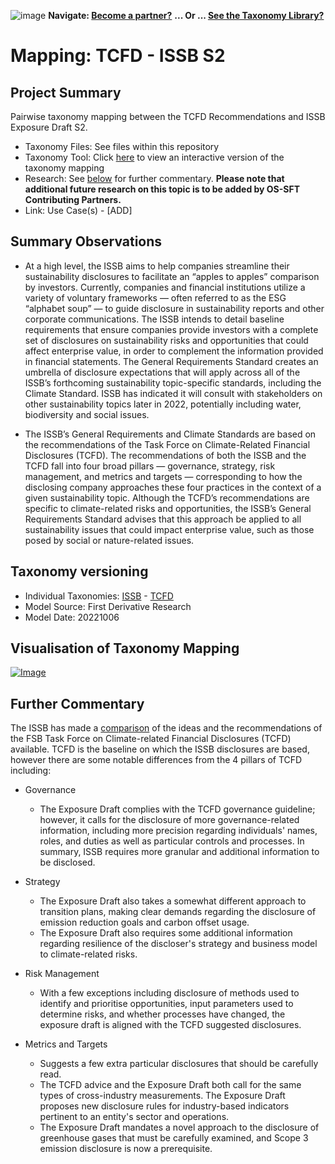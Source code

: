 ![image](https://user-images.githubusercontent.com/112073913/188821900-0c411acf-fbdd-4163-adc9-3ba4e2be78df.png)
**Navigate: [Become a partner?](https://github.com/OS-SFT/06-COLLABORATORS-PARTNERS)**
**... Or ... [See the Taxonomy Library?](https://github.com/orgs/OS-SFT/projects/2)**

# Mapping: TCFD - ISSB S2

## Project Summary
Pairwise taxonomy mapping between the TCFD Recommendations and ISSB Exposure Draft S2.

- Taxonomy Files: See files within this repository
- Taxonomy Tool: Click [here](https://os-sft.solidatus.com/viewer/share/oPboIBumw1DnE46WkUNZ51Jw76XJc14X) to view an interactive version of the taxonomy mapping
- Research: See [below](https://github.com/OS-SFT/Taxonomy-Mappings-Library/tree/main/Taxonomy%20Mappings%20-%20Double/TCFD%20-%20ISSB#further-commentary) for further commentary. **Please note that additional future research on this topic is to be added by OS-SFT Contributing Partners.**
- Link: Use Case(s) - [ADD]

## Summary Observations
* At a high level, the ISSB aims to help companies streamline their sustainability disclosures to facilitate an “apples to apples” comparison by investors. Currently, companies and financial institutions utilize a variety of voluntary frameworks — often referred to as the ESG “alphabet soup” — to guide disclosure in sustainability reports and other corporate communications. The ISSB intends to detail baseline requirements that ensure companies provide investors with a complete set of disclosures on sustainability risks and opportunities that could affect enterprise value, in order to complement the information provided in financial statements. 
The General Requirements Standard creates an umbrella of disclosure expectations that will apply across all of the ISSB’s forthcoming sustainability topic-specific standards, including the Climate Standard. ISSB has indicated it will consult with stakeholders on other sustainability topics later in 2022, potentially including water, biodiversity and social issues. 

* The ISSB’s General Requirements and Climate Standards are based on the recommendations of the Task Force on Climate-Related Financial Disclosures (TCFD). The recommendations of both the ISSB and the TCFD fall into four broad pillars — governance, strategy, risk management, and metrics and targets — corresponding to how the disclosing company approaches these four practices in the context of a given sustainability topic. Although the TCFD’s recommendations are specific to climate-related risks and opportunities, the ISSB’s General Requirements Standard advises that this approach be applied to all sustainability issues that could impact enterprise value, such as those posed by social or nature-related issues.

## Taxonomy versioning
- Individual Taxonomies: [ISSB](https://github.com/OS-SFT/Taxonomy-Mappings-Library/tree/main/Single%20Taxonomies/ISSB) - [TCFD](https://github.com/OS-SFT/Taxonomy-Mappings-Library/tree/main/Single%20Taxonomies/TCFD)
- Model Source: First Derivative Research
- Model Date: 20221006

## Visualisation of Taxonomy Mapping

[![Image](https://user-images.githubusercontent.com/112079442/188654290-d16932cc-2067-439f-af90-fb2690c01cf3.png "Click to open interactive Taxonomy Tool")](https://os-sft.solidatus.com/viewer/share/oPboIBumw1DnE46WkUNZ51Jw76XJc14X)

## Further Commentary
The ISSB has made a [comparison](https://www.ifrs.org/content/dam/ifrs/project/climate-related-disclosures/comparison-draft-ifrs-s2-climate-related-disclosures-with-the-tcfd-recommendations.pdf) of the ideas and the recommendations of the FSB Task Force on Climate-related Financial Disclosures (TCFD) available.
TCFD is the baseline on which the ISSB disclosures are based, however there are some notable differences from the 4 pillars of TCFD including: 
* Governance
  * The Exposure Draft complies with the TCFD governance guideline; however, it calls for the disclosure of more governance-related information, including more precision regarding individuals' names, roles, and duties as well as particular controls and processes. In summary, ISSB requires more granular and additional information to be disclosed.
  
* Strategy
  * The Exposure Draft also takes a somewhat different approach to transition plans, making clear demands regarding the disclosure of emission reduction goals and carbon offset usage.
  * The Exposure Draft also requires some additional information regarding resilience of the discloser's strategy and business model to climate-related risks.
  
* Risk Management 
  * With a few exceptions including disclosure of methods used to identify and prioritise opportunities, input parameters used to determine risks, and whether processes have changed, the exposure draft is aligned with the TCFD suggested disclosures.

* Metrics and Targets
  * Suggests a few extra particular disclosures that should be carefully read.
  * The TCFD advice and the Exposure Draft both call for the same types of cross-industry measurements. The Exposure Draft proposes new disclosure rules for industry-based indicators pertinent to an entity's sector and operations.
  * The Exposure Draft mandates a novel approach to the disclosure of greenhouse gases that must be carefully examined, and Scope 3 emission disclosure is now a prerequisite.
